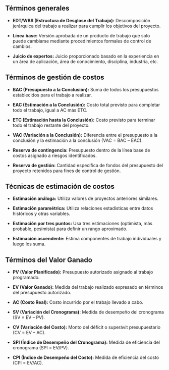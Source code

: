## Términos generales

- **EDT/WBS (Estructura de Desglose del Trabajo):** Descomposición jerárquica del trabajo a realizar para cumplir los objetivos del proyecto.

- **Línea base:** Versión aprobada de un producto de trabajo que solo puede cambiarse mediante procedimientos formales de control de cambios.

- **Juicio de expertos:** Juicio proporcionado basado en la experiencia en un área de aplicación, área de conocimiento, disciplina, industria, etc.

## Términos de gestión de costos

- **BAC (Presupuesto a la Conclusión):** Suma de todos los presupuestos establecidos para el trabajo a realizar.

- **EAC (Estimación a la Conclusión):** Costo total previsto para completar todo el trabajo, igual a AC más ETC.

- **ETC (Estimación hasta la Conclusión):** Costo previsto para terminar todo el trabajo restante del proyecto.

- **VAC (Variación a la Conclusión):** Diferencia entre el presupuesto a la conclusión y la estimación a la conclusión (VAC = BAC – EAC).

- **Reserva de contingencia:** Presupuesto dentro de la línea base de costos asignado a riesgos identificados.

- **Reserva de gestión:** Cantidad específica de fondos del presupuesto del proyecto retenidos para fines de control de gestión.

## Técnicas de estimación de costos

- **Estimación análoga:** Utiliza valores de proyectos anteriores similares.

- **Estimación paramétrica:** Utiliza relaciones estadísticas entre datos históricos y otras variables.

- **Estimación por tres puntos:** Usa tres estimaciones (optimista, más probable, pesimista) para definir un rango aproximado.

- **Estimación ascendente:** Estima componentes de trabajo individuales y luego los suma.

## Términos del Valor Ganado

- **PV (Valor Planificado):** Presupuesto autorizado asignado al trabajo programado.

- **EV (Valor Ganado):** Medida del trabajo realizado expresado en términos del presupuesto autorizado.

- **AC (Costo Real):** Costo incurrido por el trabajo llevado a cabo.

- **SV (Variación del Cronograma):** Medida de desempeño del cronograma (SV = EV – PV).

- **CV (Variación del Costo):** Monto del déficit o superávit presupuestario (CV = EV – AC).

- **SPI (Índice de Desempeño del Cronograma):** Medida de eficiencia del cronograma (SPI = EV/PV).

- **CPI (Índice de Desempeño del Costo):** Medida de eficiencia del costo (CPI = EV/AC).